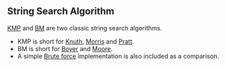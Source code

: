 String Search Algorithm
-----------------------

[KMP](http://en.wikipedia.org/wiki/Knuth%E2%80%93Morris%E2%80%93Pratt_algorithm) and [BM](http://en.wikipedia.org/wiki/Boyer%E2%80%93Moore_string_search_algorithm) are two classic string search algorithms.

+ KMP is short for [Knuth](http://en.wikipedia.org/wiki/Donald_Knuth), [Morris](http://en.wikipedia.org/wiki/James_H._Morris) and [Pratt](http://en.wikipedia.org/wiki/Vaughan_Pratt).
+ BM is short for [Boyer](http://en.wikipedia.org/wiki/Robert_S._Boyer) and [Moore](http://en.wikipedia.org/wiki/J_Strother_Moore).
+ A simple [Brute force](http://en.wikipedia.org/wiki/Brute-force_search) implementation is also included as a comparison.
